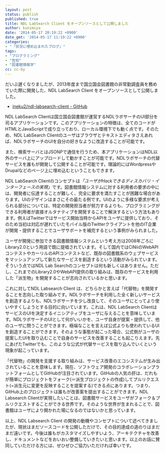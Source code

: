 ```yaml
---
layout: post
status: publish
published: true
title: NDL LabSearch Client をオープンソースとして公開しました
author: kunimiya
date: '2014-05-17 20:19:22 +0900'
date_gmt: '2014-05-17 11:19:22 +0900'
categories:
- "『状況に埋め込まれたブログ』"
tags:
- "プログラミング"
- "告知"
- "図書館情報学"
cc: cc-by
---
```

<p>だいぶ遅くなりましたが、2013年度まで国立国会図書館の非常勤調査員を務めていた際に開発した、NDL LabSearch Client をオープンソースとして公開しました。</p>
<ul>
<li><a href="https://github.com/ineku2/ndl-labsearch-client">ineku2/ndl-labsearch-client - GitHub</a></li>
</ul>
<p>NDL LabSearch Clientは国立国会図書館が運営するNDLラボサーチのUI部分を司るアプリケーションです。このアプリケーションの特徴は、全てのコードがHTMLとJavaScriptで成り立っており、ローカル環境下でも動く点です。そのため、NDL LabSearch Clientのユーザはブラウザとテキストエディタさえあれば、NDLラボサーチのUIを自分の好きなように改造することが可能です。</p>
<p>また、検索サーバとはJSONPで通信を行うため、本アプリケーションはNDL以外のサーバ上にアップロードして動かすことが可能です。NDLラボサーチの代替サービスを誰もが開発して公開することが可能です。理論的にはWordpressやDrupalなどのページ上に埋め込むということもできます。</p>
<p>NDL LabSearch Clientのコンセプトは<em>「ユーザがHackできるディスカバリ・インターフェースの実現」</em>です。図書館情報システムに対する利用者の要求の中には、開発者に伝達することが難しく、完全に要求を満たすことが困難な場合があります。UIのデザインはまさにその最たる例です。UIのように多様な要求が考えられる部分については、特定の開発担当者が努力するよりも、プログラミングができる利用者が直接オルタナティブを開発することで解決するという方法もあります。例えばTwitterではサービス開始当時からAPIをユーザに提供しており、そのため当初は対応が遅れていたモバイル版のTwitterクライアントを他のIT企業が開発・提供することでユーザサポートを補完するという事例がみられました。</p>
<p>ユーザが開発に参加できる図書館情報システムという考え方は2008年ごろにLibrary2.0という用語で既に提唱されています。そして国内ではCiNiiのWebAPIコンテストやカーリルのAPIコンテストなど、既存の図書館系のウェブサービスをマッシュアップして新たなサービスを創造するという活動がみられています。そういう点ではNDL Lab Searchのコンセプトは何も新しくはありません。ただし、これまでのLibrary2.0やWebAPI提供の取り組みは、既存のサービスを利用した「派生物」を開発することが志向されているかと思います。</p>
<p>これに対してNDL Labsearch Client は、どちらかと言えば「代替物」を開発することを志向した取り組みです。NDLラボサーチを利用した全く新しいサービスを創造するよりも、NDLラボサーチを少し改良して、そのユーザにとってより使いやすくしようとする目的に向いています。これは、NDL LabSearch ClientはサービスのUIを決定するイニシアティブをユーザに与えることを意味しています。NDLラボサーチのUIとして何がいいかを、ユーザ自身が提案・提供して、他のユーザに問うことができます。極端なことを言えば公式よりも使われているUIを創造することができます。そのような事態が起こった場合、公式側がユーザの提案したUIを取り込むことで自身のサービスを改善することも起こりえます。先にあげたTwitterでも、このような公式が代替サービスを取り込んでいくという現象が起こっています。</p>
<p>「代替物」の開発を支援する取り組みは、サービス改善のエコシステムが生み出されていることを意味します。現在、ソフトウェア開発のコラボレーションプラットフォームとしてGitHubが注目されています。GitHubの人気の肝は、だれもが簡単にプロジェクトをフォーク(＝派生プロジェクトの作成)してプルリクエスト(=派生元に変更を反映することを提案する)できる点にあります。つまり、GitHub上のプロジェクトは誰もが改善案を提出することができます。NDL Labsearch Clientが実現したいことは、図書館サービスをユーザがフォーク＆プルリクエストすることができる世界です。そのような世界が生まれることで、図書館はユーザにより開かれた場になるのではないかと思っています。</p>
<p>以上、NDL Labsearch Client の開発の動機やコンセプトについて述べてきましたが、現状はまだソースコードを公開しただけで、その目的達成の道のりはまだまだ遠いです。今後は誰もがカスタマイズしやすいよう、アーキテクチャを改善し、ドキュメントなどをおいおい整備していきたいと思います。以上のお話に賛同していただける方には、ぜひぜひご協力いただければ幸いです。</p>
